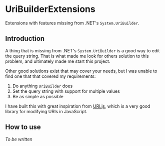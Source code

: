 # UriBuilderExtensions
Extensions with features missing from .NET's `System.UriBuilder`.

## Introduction
A thing that is missing from .NET's `System.UriBuilder` is a good way to edit the query string. That is what made me look for others solution to this problem, and ultimately made me start this project.

Other good solutions exist that may cover your needs, but I was unable to find one that that covered my requirements:

1. Do anything `UriBuilder` does
2. Set the query string with support for multiple values
3. Be as simple as possible

I have built this with great inspiration from [URI.js](https://medialize.github.io/URI.js/), which is a very good library for modifying URIs in JavaScript.

## How to use
_To be written_
